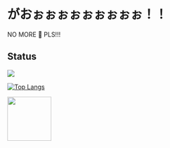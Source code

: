 # がおぉぉぉぉぉぉぉぉぉ！！

NO MORE 🐛 PLS!!!

## Status

<img align="center" src="https://github-readme-stats.vercel.app/api/?username=SlackMallow&theme=solarized-light" />

[![Top Langs](https://github-readme-stats.vercel.app/api/top-langs/?username=SlackMallow&layout=compact)](https://github.com/anuraghazra/github-readme-stats)


<img src="https://github.com/SlackMallow/SlackMallow/blob/main/IMG_3766.JPG" width="100">
